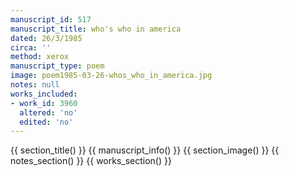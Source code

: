 ```yaml
---
manuscript_id: 517
manuscript_title: who's who in america
dated: 26/3/1985
circa: ''
method: xerox
manuscript_type: poem
image: poem1985-03-26-whos_who_in_america.jpg
notes: null
works_included:
- work_id: 3960
  altered: 'no'
  edited: 'no'
---
```


{{ section_title() }}
{{ manuscript_info() }}
{{ section_image() }}
{{ notes_section() }}
{{ works_section() }}
